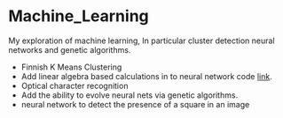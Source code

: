 # Machine_Learning
My exploration of machine learning, In  particular cluster detection neural networks and genetic algorithms.

<ul>
  <li>
    Finnish K Means Clustering
  </li>
  <li>
    Add linear algebra based calculations in to neural network code <a href = 'http://neuralnetworksanddeeplearning.com/chap1.html'>link</a>.
  <li>
    Optical character recognition
  </li>
  <li>
    Add the ability to evolve neural nets via genetic algorithms.
  </li>
  <li>
    neural network to detect the presence of a square in an image
  </li>
</ul>
